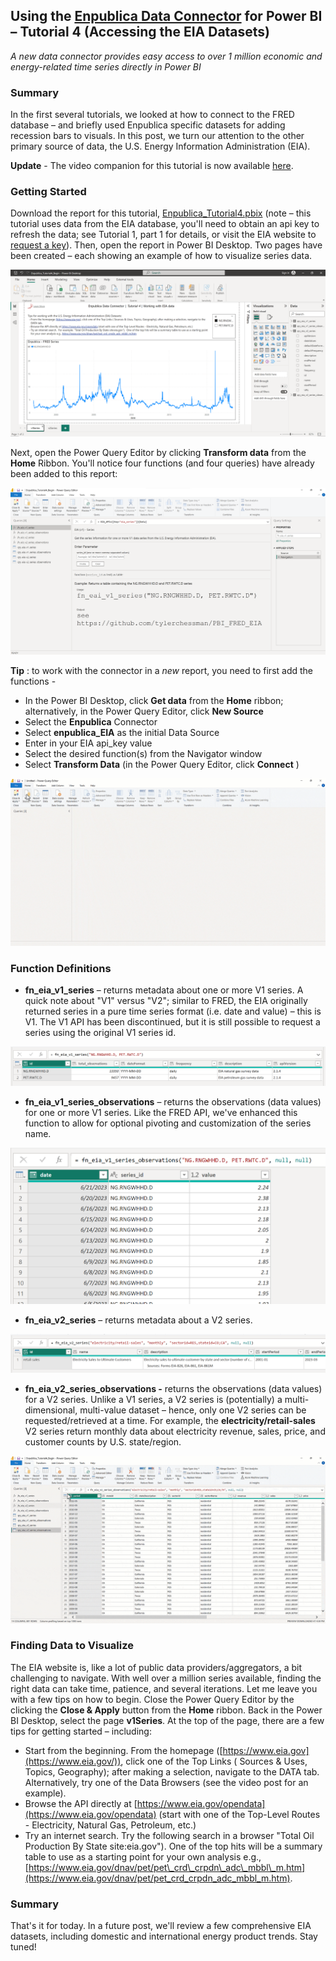 ## Using the [Enpublica Data Connector](https://github.com/tylerchessman/PBI_FRED_EIA) for Power BI – Tutorial 4 (Accessing the EIA Datasets)

_A new data connector provides easy access to over 1 million economic and energy-related time series directly in Power BI_

### Summary

In the first several tutorials, we looked at how to connect to the FRED database – and briefly used Enpublica specific datasets for adding recession bars to visuals. In this post, we turn our attention to the other primary source of data, the U.S. Energy Information Administration (EIA).

**Update** - The video companion for this tutorial is now available [here](https://youtu.be/nCEIfWjD6G8).

### Getting Started

Download the report for this tutorial, [Enpublica_Tutorial4.pbix](https://github.com/tylerchessman/PBI_FRED_EIA/raw/main/Tutorials/4/Enpublica_Tutorial4.pbix) (note – this tutorial uses data from the EIA database, you'll need to obtain an api key to refresh the data; see Tutorial 1, part 1 for details, or visit the EIA website to [request a key](https://www.eia.gov/opendata/register.php)). Then, open the report in Power BI Desktop. Two pages have been created – each showing an example of how to visualize series data.

![](./images/Picture1.png)

Next, open the Power Query Editor by clicking **Transform data** from the **Home** Ribbon. You'll notice four functions (and four queries) have already been added to this report:

![](./images/Picture2.png)

**Tip** : to work with the connector in a _new_ report, you need to first add the functions -

- In the Power BI Desktop, click **Get data** from the **Home** ribbon; alternatively, in the Power Query Editor, click **New Source**
- Select the **Enpublica** Connector
- Select **enpublica\_EIA** as the initial Data Source
- Enter in your EIA api\_key value
- Select the desired function(s) from the Navigator window
- Select **Transform Data** (in the Power Query Editor, click **Connect** )

![](./images/EIA_AddFunctions.gif)

### Function Definitions

- **fn\_eia\_v1\_series** – returns metadata about one or more V1 series. A quick note about "V1" versus "V2"; similar to FRED, the EIA originally returned series in a pure time series format (i.e. date and value) – this is V1. The V1 API has been discontinued, but it is still possible to request a series using the original V1 series id.

![](./images/Picture3.png)

- **fn\_eia\_v1\_series\_observations** – returns the observations (data values) for one or more V1 series. Like the FRED API, we've enhanced this function to allow for optional pivoting and customization of the series name.

![](./images/Picture4.png)

- **fn\_eia\_v2\_series** – returns metadata about a V2 series.

![](./images/Picture5.png)

- **fn\_eia\_v2\_series\_observations -** returns the observations (data values) for a V2 series. Unlike a V1 series, a V2 series is (potentially) a multi-dimensional, multi-value dataset – hence, only one V2 series can be requested/retrieved at a time. For example, the **electricity/retail-sales** V2 series return monthly data about electricity revenue, sales, price, and customer counts by U.S. state/region.

![](./images/EIA_V2_Series.gif)

### Finding Data to Visualize

The EIA website is, like a lot of public data providers/aggregators, a bit challenging to navigate. With well over a million series available, finding the right data can take time, patience, and several iterations. Let me leave you with a few tips on how to begin. Close the Power Query Editor by the clicking the **Close & Apply** button from the **Home** ribbon. Back in the Power BI Desktop, select the page **v1Series**. At the top of the page, there are a few tips for getting started – including:

- Start from the beginning. From the homepage ([https://www.eia.gov](https://www.eia.gov/)), click one of the Top Links ( Sources & Uses, Topics, Geography); after making a selection, navigate to the DATA tab. Alternatively, try one of the Data Browsers (see the video post for an example).
- Browse the API directly at [https://www.eia.gov/opendata](https://www.eia.gov/opendata) (start with one of the Top-Level Routes - Electricity, Natural Gas, Petroleum, etc.)
- Try an internet search. Try the following search in a browser "Total Oil Production By State site:eia.gov"). One of the top hits will be a summary table to use as a starting point for your own analysis e.g., [https://www.eia.gov/dnav/pet/pet\_crd\_crpdn\_adc\_mbbl\_m.htm](https://www.eia.gov/dnav/pet/pet_crd_crpdn_adc_mbbl_m.htm).

### Summary

That's it for today. In a future post, we'll review a few comprehensive EIA datasets, including domestic and international energy product trends. Stay tuned!
